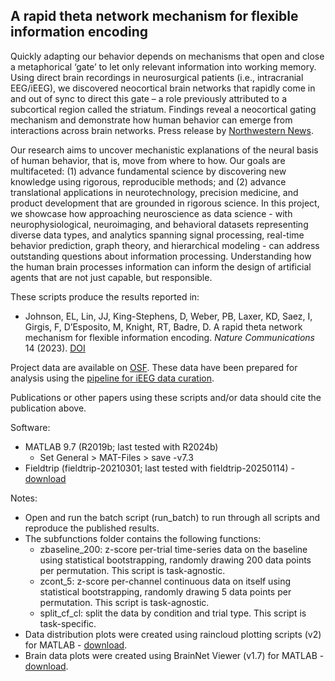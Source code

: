 ## A rapid theta network mechanism for flexible information encoding

Quickly adapting our behavior depends on mechanisms that open and close a metaphorical ‘gate’ to let only relevant information into working memory. Using direct brain recordings in neurosurgical patients (i.e., intracranial EEG/iEEG), we discovered neocortical brain networks that rapidly come in and out of sync to direct this gate – a role previously attributed to a subcortical region called the striatum. Findings reveal a neocortical gating mechanism and demonstrate how human behavior can emerge from interactions across brain networks. Press release by [Northwestern News](https://news.feinberg.northwestern.edu/2023/06/01/study-establishes-fluctuating-gating-mechanisms-supporting-flexible-behavior/).

Our research aims to uncover mechanistic explanations of the neural basis of human behavior, that is, move from where to how. Our goals are multifaceted: (1) advance fundamental science by discovering new knowledge using rigorous, reproducible methods; and (2) advance translational applications in neurotechnology, precision medicine, and product development that are grounded in rigorous science. In this project, we showcase how approaching neuroscience as data science - with neurophysiological, neuroimaging, and behavioral datasets representing diverse data types, and analytics spanning signal processing, real-time behavior prediction, graph theory, and hierarchical modeling - can address outstanding questions about information processing. Understanding how the human brain processes information can inform the design of artificial agents that are not just capable, but responsible.

These scripts produce the results reported in:
- Johnson, EL, Lin, JJ, King-Stephens, D, Weber, PB, Laxer, KD, Saez, I, Girgis, F, D’Esposito, M, Knight, RT, Badre, D. A rapid theta network mechanism for flexible information encoding. _Nature Communications_ 14 (2023). [DOI](https://doi.org/10.1038/s41467-023-38574-7)

Project data are available on [OSF](https://doi.org/10.17605/OSF.IO/RX2ZD). These data have been prepared for analysis using the [pipeline for iEEG data curation](https://github.com/elizljohnson-projects/pipeline-ieeg-data-curation.git).

Publications or other papers using these scripts and/or data should cite the publication above.

Software:
- MATLAB 9.7 (R2019b; last tested with R2024b)
  - Set General > MAT-Files > save -v7.3
- Fieldtrip (fieldtrip-20210301; last tested with fieldtrip-20250114) - [download](https://www.fieldtriptoolbox.org/download)

Notes:
- Open and run the batch script (run_batch) to run through all scripts and reproduce the published results.
- The subfunctions folder contains the following functions:
  - zbaseline_200: z-score per-trial time-series data on the baseline using statistical bootstrapping, randomly drawing 200 data points per permutation. This script is task-agnostic.
  - zcont_5: z-score per-channel continuous data on itself using statistical bootstrapping, randomly drawing 5 data points per permutation. This script is task-agnostic.
  - split_cf_cl: split the data by condition and trial type. This script is task-specific.
- Data distribution plots were created using raincloud plotting scripts (v2) for MATLAB - [download](https://github.com/RainCloudPlots/RainCloudPlots/tree/master/tutorial_matlab).
- Brain data plots were created using BrainNet Viewer (v1.7) for MATLAB - [download](https://www.nitrc.org/projects/bnv).

